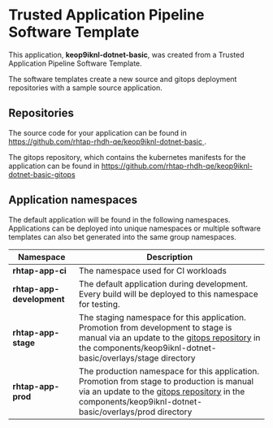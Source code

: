 # Trusted Application Pipeline Software Template

This application, **keop9iknl-dotnet-basic**, was created from a Trusted Application Pipeline Software Template.

The software templates create a new source and gitops deployment repositories with a sample source application. 

## Repositories

The source code for your application can be found in [https://github.com/rhtap-rhdh-qe/keop9iknl-dotnet-basic ](https://github.com/rhtap-rhdh-qe/keop9iknl-dotnet-basic ).
 
The gitops repository, which contains the kubernetes manifests for the application can be found in 
[https://github.com/rhtap-rhdh-qe/keop9iknl-dotnet-basic-gitops ](https://github.com/rhtap-rhdh-qe/keop9iknl-dotnet-basic-gitops ) 

## Application namespaces 

The default application will be found in the following namespaces. Applications can be deployed into unique namespaces or multiple software templates can also bet generated into the same group namespaces.  

|  Namespace   |  Description   |  
| -------- | -------- |
| **rhtap-app-ci** | The namespace used for CI workloads |
| **rhtap-app-development** | The default application during development. Every build will be deployed to this namespace for testing. |
| **rhtap-app-stage** | The staging namespace for this application. Promotion from development to stage is manual via an update to the [gitops repository](https://github.com/rhtap-rhdh-qe/keop9iknl-dotnet-basic-gitops ) in the components/keop9iknl-dotnet-basic/overlays/stage directory |
| **rhtap-app-prod** | The production namespace for this application. Promotion from stage to production is manual via an update to the [gitops repository](https://github.com/rhtap-rhdh-qe/keop9iknl-dotnet-basic-gitops ) in the components/keop9iknl-dotnet-basic/overlays/prod directory |